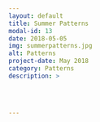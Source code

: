 ```yaml
---
layout: default
title: Summer Patterns
modal-id: 13
date: 2018-05-05
img: summerpatterns.jpg
alt: Patterns
project-date: May 2018
category: Patterns
description: >

  
  

---
```

